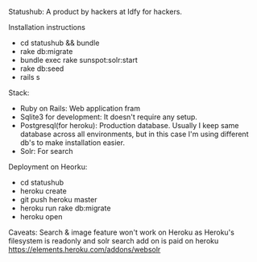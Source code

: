 Statushub: A product by hackers at Idfy for hackers.

Installation instructions
* cd statushub && bundle
* rake db:migrate
* bundle exec rake sunspot:solr:start
* rake db:seed
* rails s

Stack:
* Ruby on Rails: Web application fram
* Sqlite3 for development: It doesn't require any setup.
* Postgresql(for heroku): Production database. Usually I keep same database across all environments, but in this case I'm using different db's to make installation easier.
* Solr: For search

Deployment on Heorku:
* cd statushub
* heroku create
* git push heroku master
* heroku run rake db:migrate
* heroku open

Caveats: Search & image feature won't work on Heroku as Heroku's filesystem is readonly and solr search add on is paid on heroku https://elements.heroku.com/addons/websolr
